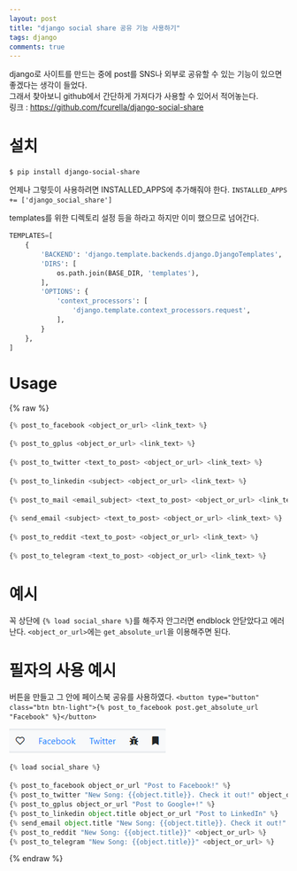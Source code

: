 ```yaml
---
layout: post
title: "django social share 공유 기능 사용하기"
tags: django
comments: true
---
```


django로 사이트를 만드는 중에 post를 SNS나 외부로 공유할 수 있는 기능이 있으면 좋겠다는 생각이 들었다.  
그래서 찾아보니 github에서 간단하게 가져다가 사용할 수 있어서 적어놓는다.  
링크 : <https://github.com/fcurella/django-social-share>  

# 설치
`$ pip install django-social-share`

언제나 그렇듯이 사용하려면 INSTALLED_APPS에 추가해줘야 한다.
`INSTALLED_APPS += ['django_social_share']`

templates를 위한 디렉토리 설정 등을 하라고 하지만 이미 했으므로 넘어간다.
```python
TEMPLATES=[
    {
        'BACKEND': 'django.template.backends.django.DjangoTemplates',
        'DIRS': [
            os.path.join(BASE_DIR, 'templates'),
        ],
        'OPTIONS': {
            'context_processors': [
                'django.template.context_processors.request',
            ],
        }
    },
]
```
# Usage

{% raw %}
```python
{% post_to_facebook <object_or_url> <link_text> %}

{% post_to_gplus <object_or_url> <link_text> %}

{% post_to_twitter <text_to_post> <object_or_url> <link_text> %}

{% post_to_linkedin <subject> <object_or_url> <link_text> %}

{% post_to_mail <email_subject> <text_to_post> <object_or_url> <link_text> %}

{% send_email <subject> <text_to_post> <object_or_url> <link_text> %}

{% post_to_reddit <text_to_post> <object_or_url> <link_text> %}

{% post_to_telegram <text_to_post> <object_or_url> <link_text> %}
```


# 예시
꼭 상단에 `{% load social_share %}`를 해주자 안그러면 endblock 안닫았다고 에러난다.
`<object_or_url>`에는 `get_absolute_url`을 이용해주면 된다.

# 필자의 사용 예시

버튼을 만들고 그 안에 페이스북 공유를 사용하였다.
`<button type="button" class="btn btn-light">{% post_to_facebook post.get_absolute_url "Facebook" %}</button>`

<img src="/images/social_ex.PNG">


```python
{% load social_share %}

{% post_to_facebook object_or_url "Post to Facebook!" %}
{% post_to_twitter "New Song: {{object.title}}. Check it out!" object_or_url "Post to Twitter" %}
{% post_to_gplus object_or_url "Post to Google+!" %}
{% post_to_linkedin object.title object_or_url "Post to LinkedIn" %}
{% send_email object.title "New Song: {{object.title}}. Check it out!" object_or_url "Share via email" %}
{% post_to_reddit "New Song: {{object.title}}" <object_or_url> %}
{% post_to_telegram "New Song: {{object.title}}" <object_or_url> %}
```
{% endraw %}
